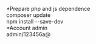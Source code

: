 *Prepare php and js dependence<br/>
composer update<br/>
npm install --save-dev<br/>
*Account admin<br/>
admin/123456a@

